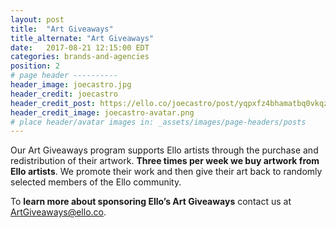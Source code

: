 ```yaml
---
layout: post
title:  "Art Giveaways"
title_alternate: "Art Giveaways"
date:   2017-08-21 12:15:00 EDT
categories: brands-and-agencies
position: 2
# page header ----------
header_image: joecastro.jpg
header_credit: joecastro
header_credit_post: https://ello.co/joecastro/post/yqpxfz4bhamatbq0vkqzyq
header_credit_image: joecastro-avatar.png
# place header/avatar images in: _assets/images/page-headers/posts
---
```


Our Art Giveaways program supports Ello artists through the purchase and redistribution of their artwork. **Three times per week we buy artwork from Ello artists**. We promote their work and then give their art back to randomly selected members of the Ello community. 

To **learn more about sponsoring Ello’s Art Giveaways** contact us at ArtGiveaways@ello.co.
